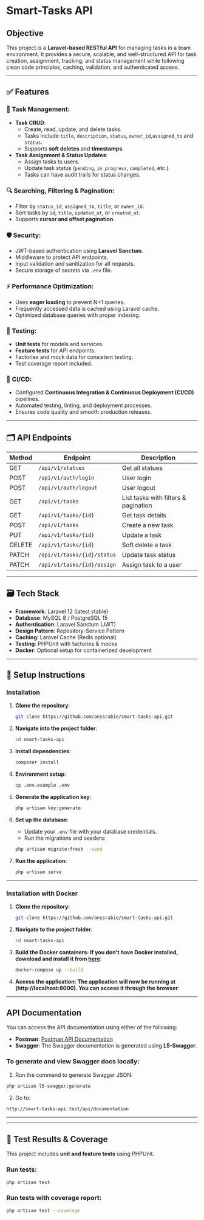 # Smart-Tasks API

## Objective
This project is a **Laravel-based RESTful API** for managing tasks in a team environment. It provides a secure, scalable, and well-structured API for task creation, assignment, tracking, and status management while following clean code principles, caching, validation, and authenticated access.

---

## ✅ Features

### 📝 Task Management:
- **Task CRUD**:
    - Create, read, update, and delete tasks.
    - Tasks include `title`, `description`, `status`, `owner_id`,`assigned_to` and `status`.
    - Supports **soft deletes** and **timestamps**.
- **Task Assignment & Status Updates**:
    - Assign tasks to users.
    - Update task status (`pending`, `in_progress`, `completed`, etc.).
    - Tasks can have audit trails for status changes.

### 🔍 Searching, Filtering & Pagination:
- Filter by `status_id`, `assigned_to`, `title`, or `owner_id`.
- Sort tasks by `id`, `title`, `updated_at`, or `created_at`.
- Supports **cursor and offset pagination**.

### 🛡️ Security:
- JWT-based authentication using **Laravel Sanctum**.
- Middleware to protect API endpoints.
- Input validation and sanitization for all requests.
- Secure storage of secrets via `.env` file.

### ⚡ Performance Optimization:
- Uses **eager loading** to prevent N+1 queries.
- Frequently accessed data is cached using Laravel cache.
- Optimized database queries with proper indexing.

### 🧪 Testing:
- **Unit tests** for models and services.
- **Feature tests** for API endpoints.
- Factories and mock data for consistent testing.
- Test coverage report included.

### 🚀 CI/CD:
- Configured **Continuous Integration & Continuous Deployment (CI/CD)** pipelines.
- Automated testing, linting, and deployment processes.
- Ensures code quality and smooth production releases.

---

## 🗂️ API Endpoints

| Method | Endpoint                    | Description                          |
|--------|-----------------------------|--------------------------------------|
| GET    | `/api/v1/statues`           | Get all statues                      |
| POST   | `/api/v1/auth/login`        | User login                           |
| POST   | `/api/v1/auth/logout`       | User logout                          |
| GET    | `/api/v1/tasks`             | List tasks with filters & pagination |
| GET    | `/api/v1/tasks/{id}`        | Get task details                     |
| POST   | `/api/v1/tasks`             | Create a new task                    |
| PUT    | `/api/v1/tasks/{id}`        | Update a task                        |
| DELETE | `/api/v1/tasks/{id}`        | Soft delete a task                   |
| PATCH  | `/api/v1/tasks/{id}/status` | Update task status                   |
| PATCH  | `/api/v1/tasks/{id}/assign` | Assign task to a user                |

---

## 🗃️ Tech Stack

- **Framework**: Laravel 12 (latest stable)
- **Database**: MySQL 8 / PostgreSQL 15
- **Authentication**: Laravel Sanctum (JWT)
- **Design Pattern**: Repository-Service Pattern
- **Caching**: Laravel Cache (Redis optional)
- **Testing**: PHPUnit with factories & mocks
- **Docker**: Optional setup for containerized development

---

## 🚀 Setup Instructions

### Installation

1. **Clone the repository**:
   ```bash
   git clone https://github.com/anssrabie/smart-tasks-api.git
   ```

2. **Navigate into the project folder**:
   ```bash
   cd smart-tasks-api
   ```

3. **Install dependencies**:
   ```bash
   composer install
   ```

4. **Environment setup**:
   ```bash
   cp .env.example .env
   ```

5. **Generate the application key**:
   ```bash
   php artisan key:generate
   ```

6. **Set up the database**:
    - Update your `.env` file with your database credentials.
    - Run the migrations and seeders:
   ```bash
   php artisan migrate:fresh --seed
   ```

7. **Run the application**:
   ```bash
   php artisan serve
   ```
--------------------


### Installation with Docker
1. **Clone the repository**:
   ```bash
   git clone https://github.com/anssrabie/smart-tasks-api.git

2. **Navigate to the project folder**:
   ```bash
   cd smart-tasks-api

3. **Build the Docker containers: If you don't have Docker installed, download and install it from [here](https://www.docker.com/)**:
   ```bash
   docker-compose up --build

4. **Access the application: The application will now be running at (http://localhost:8000). You can access it through the browser**:

---
## API Documentation

You can access the API documentation using either of the following:

- **Postman**: [Postman API Documentation](https://documenter.getpostman.com/view/47844787/2sB3HetNeQ)
- **Swagger**: The Swagger documentation is generated using **L5-Swagger**.

### To generate and view Swagger docs locally:
1. Run the command to generate Swagger JSON:
```bash
php artisan l5-swagger:generate
 ```
2. Go to:
```bash
http://smart-tasks-api.test/api/documentation
 ```
--------------------

---
## 🧪 Test Results & Coverage

This project includes **unit and feature tests** using PHPUnit.  

### Run tests:
```bash
php artisan test
 ```

### Run tests with coverage report:
```bash
php artisan test --coverage
 ```
